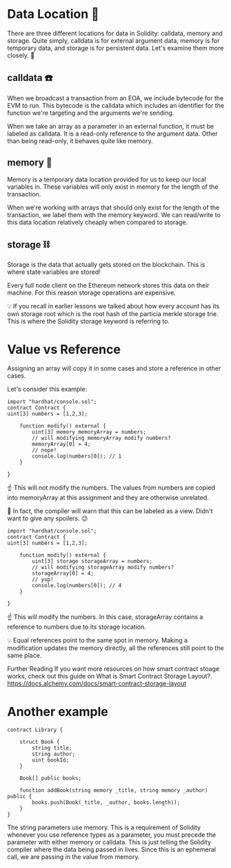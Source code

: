 # Data Location 📍

There are three different locations for data in Solidity: calldata, memory and storage. Quite simply, calldata is for external argument data, memory is for temporary data, and storage is for persistent data. Let's examine them more closely. 🔬

## calldata ☎️

When we broadcast a transaction from an EOA, we include bytecode for the EVM to run. This bytecode is the calldata which includes an identifier for the function we're targeting and the arguments we're sending.

When we take an array as a parameter in an external function, it must be labeled as calldata. It is a read-only reference to the argument data. Other than being read-only, it behaves quite like memory.

## memory 🧠

Memory is a temporary data location provided for us to keep our local variables in. These variables will only exist in memory for the length of the transaction.

When we're working with arrays that should only exist for the length of the transaction, we label them with the memory keyword. We can read/write to this data location relatively cheaply when compared to storage.

## storage ⛓️

Storage is the data that actually gets stored on the blockchain. This is where state variables are stored!

Every full node client on the Ethereum network stores this data on their machine. For this reason storage operations are expensive.

💡 If you recall in earlier lessons we talked about how every account has its own storage root which is the root hash of the particia merkle storage trie. This is where the Solidity storage keyword is referring to.

# Value vs Reference

Assigning an array will copy it in some cases and store a reference in other cases.

Let's consider this example:

```
import "hardhat/console.sol";
contract Contract {
uint[3] numbers = [1,2,3];

    function modify() external {
        uint[3] memory memoryArray = numbers;
        // will modifying memoryArray modify numbers?
        memoryArray[0] = 4;
        // nope!
        console.log(numbers[0]); // 1
    }

}
```

☝️ This will not modify the numbers. The values from numbers are copied into memoryArray at this assignment and they are otherwise unrelated.

📖 In fact, the compiler will warn that this can be labeled as a view. Didn't want to give any spoilers. 😉

```
import "hardhat/console.sol";
contract Contract {
uint[3] numbers = [1,2,3];

    function modify() external {
        uint[3] storage storageArray = numbers;
        // will modifying storageArray modify numbers?
        storageArray[0] = 4;
        // yup!
        console.log(numbers[0]); // 4
    }

}
```

☝️ This will modify the numbers. In this case, storageArray contains a reference to numbers due to its storage location.

💡 Equal references point to the same spot in memory. Making a modification updates the memory directly, all the references still point to the same place.

Further Reading
If you want more resources on how smart contract stoage works, check out this guide on What is Smart Contract Storage Layout?.
https://docs.alchemy.com/docs/smart-contract-storage-layout

# Another example

```
contract Library {

    struct Book {
        string title;
        string author;
        uint bookId;
    }

    Book[] public books;

    function addBook(string memory _title, string memory _author) public {
        books.push(Book(_title, _author, books.length));
    }
}
```

The string parameters use memory. This is a requirement of Solidity whenever you use reference types as a parameter, you must precede the parameter with either memory or calldata. This is just telling the Solidity compiler where the data being passed in lives. Since this is an ephemeral call, we are passing in the value from memory.
